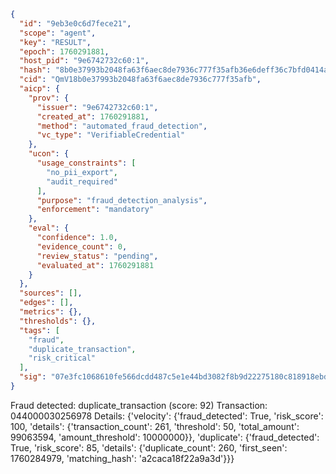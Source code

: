 ```json
{
  "id": "9eb3e0c6d7fece21",
  "scope": "agent",
  "key": "RESULT",
  "epoch": 1760291881,
  "host_pid": "9e6742732c60:1",
  "hash": "8b0e37993b2048fa63f6aec8de7936c777f35afb36e6deff36c7bfd0414a4cf6",
  "cid": "QmV18b0e37993b2048fa63f6aec8de7936c777f35afb",
  "aicp": {
    "prov": {
      "issuer": "9e6742732c60:1",
      "created_at": 1760291881,
      "method": "automated_fraud_detection",
      "vc_type": "VerifiableCredential"
    },
    "ucon": {
      "usage_constraints": [
        "no_pii_export",
        "audit_required"
      ],
      "purpose": "fraud_detection_analysis",
      "enforcement": "mandatory"
    },
    "eval": {
      "confidence": 1.0,
      "evidence_count": 0,
      "review_status": "pending",
      "evaluated_at": 1760291881
    }
  },
  "sources": [],
  "edges": [],
  "metrics": {},
  "thresholds": {},
  "tags": [
    "fraud",
    "duplicate_transaction",
    "risk_critical"
  ],
  "sig": "07e3fc1068610fe566dcdd487c5e1e44bd3082f8b9d22275180c818918ebd300"
}
```

Fraud detected: duplicate_transaction (score: 92)
Transaction: 044000030256978
Details: {'velocity': {'fraud_detected': True, 'risk_score': 100, 'details': {'transaction_count': 261, 'threshold': 50, 'total_amount': 99063594, 'amount_threshold': 10000000}}, 'duplicate': {'fraud_detected': True, 'risk_score': 85, 'details': {'duplicate_count': 260, 'first_seen': 1760284979, 'matching_hash': 'a2caca18f22a9a3d'}}}